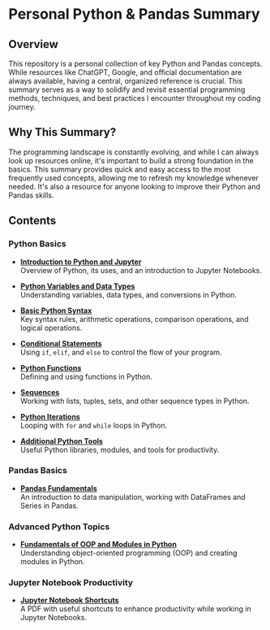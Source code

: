 # Personal Python & Pandas Summary

## Overview

This repository is a personal collection of key Python and Pandas concepts. While resources like ChatGPT, Google, and official documentation are always available, having a central, organized reference is crucial. This summary serves as a way to solidify and revisit essential programming methods, techniques, and best practices I encounter throughout my coding journey.

## Why This Summary?

The programming landscape is constantly evolving, and while I can always look up resources online, it's important to build a strong foundation in the basics. This summary provides quick and easy access to the most frequently used concepts, allowing me to refresh my knowledge whenever needed. It's also a resource for anyone looking to improve their Python and Pandas skills.

## Contents

### **Python Basics**
- **[Introduction to Python and Jupyter](https://github.com/ayaelsaoudi1/My-Python-Pandas-Summary/blob/main/1-%20intro%20to%20python.ipynb)**  
  Overview of Python, its uses, and an introduction to Jupyter Notebooks.

- **[Python Variables and Data Types](https://github.com/ayaelsaoudi1/My-Python-Pandas-Summary/blob/main/2-%20python%20variables%20and%20data%20types.ipynb)**  
  Understanding variables, data types, and conversions in Python.

- **[Basic Python Syntax](https://github.com/ayaelsaoudi1/My-Python-Pandas-Summary/blob/main/3-%20basic%20python%20syntax.ipynb)**  
  Key syntax rules, arithmetic operations, comparison operations, and logical operations.

- **[Conditional Statements](https://github.com/ayaelsaoudi1/My-Python-Pandas-Summary/blob/main/4-%20conditional%20statements.ipynb)**  
  Using `if`, `elif`, and `else` to control the flow of your program.

- **[Python Functions](https://github.com/ayaelsaoudi1/My-Python-Pandas-Summary/blob/main/5-%20python%20functions.ipynb)**  
  Defining and using functions in Python.

- **[Sequences](https://github.com/ayaelsaoudi1/My-Python-Pandas-Summary/blob/main/6-%20sequences.ipynb)**  
  Working with lists, tuples, sets, and other sequence types in Python.

- **[Python Iterations](https://github.com/ayaelsaoudi1/My-Python-Pandas-Summary/blob/main/7-%20python%20iterations.ipynb)**  
  Looping with `for` and `while` loops in Python.

- **[Additional Python Tools](https://github.com/ayaelsaoudi1/My-Python-Pandas-Summary/blob/main/8-%20additional%20python%20tools%20.ipynb)**  
  Useful Python libraries, modules, and tools for productivity.

### **Pandas Basics**
- **[Pandas Fundamentals](https://github.com/ayaelsaoudi1/My-Python-Pandas-Summary/blob/main/9-%20pandas%20fundamentals.ipynb)**  
  An introduction to data manipulation, working with DataFrames and Series in Pandas.

### **Advanced Python Topics**
- **[Fundamentals of OOP and Modules in Python](https://github.com/ayaelsaoudi1/My-Python-Pandas-Summary/blob/main/Fundamentals%20of%20OOP%20and%20Modules%20in%20Python.ipynb)**  
  Understanding object-oriented programming (OOP) and creating modules in Python.

### **Jupyter Notebook Productivity**
- **[Jupyter Notebook Shortcuts](https://github.com/ayaelsaoudi1/My-Python-Pandas-Summary/blob/main/Shortcuts-for-Jupyter.pdf)**  
  A PDF with useful shortcuts to enhance productivity while working in Jupyter Notebooks.
